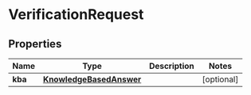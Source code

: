 
# VerificationRequest

## Properties
Name | Type | Description | Notes
------------ | ------------- | ------------- | -------------
**kba** | [**KnowledgeBasedAnswer**](KnowledgeBasedAnswer.md) |  |  [optional]



